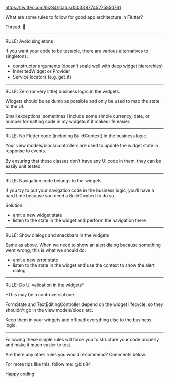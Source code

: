 https://twitter.com/biz84/status/1503387745275850761

What are some rules to follow for good app architecture in Flutter?

Thread. 🧵

---

RULE: Avoid singletons

If you want your code to be testable, there are various alternatives to singletons:

- constructor arguments (doesn't scale well with deep widget hierarchies)
- InheritedWidget or Provider
- Service locators (e.g. get_it)

---

RULE: Zero (or very little) business logic in the widgets.

Widgets should be as dumb as possible and only be used to map the state to the UI.

Small exceptions: sometimes I include some simple currency, date, or number formatting code in my widgets if it makes life easier.

---

RULE: No Flutter code (including BuildContext) in the business logic.

Your view models/blocs/controllers are used to update the widget state in response to events.

By ensuring that these classes don't have any UI code in them, they can be easily unit tested.

---

RULE: Navigation code belongs to the widgets

If you try to put your navigation code in the business logic, you'll have a hard time because you need a BuildContext to do so.

Solution:
- emit a new widget state
- listen to the state in the widget and perform the navigation there

---

RULE: Show dialogs and snackbars in the widgets

Same as above. When we need to show an alert dialog because something went wrong, this is what we should do:

- emit a new error state
- listen to the state in the widget and use the context to show the alert dialog


---

RULE: Do UI validation in the widgets*

*This may be a controversial one.

FormState and TextEditingController depend on the widget lifecycle, so they shouldn't go in the view models/blocs etc.

Keep them in your widgets and offload everything else to the business logic.


---


Following these simple rules will force you to structure your code properly and make it much easier to test.

Are there any other rules you would recommend? Comments below.

For more tips like this, follow me: @biz84

Happy coding!